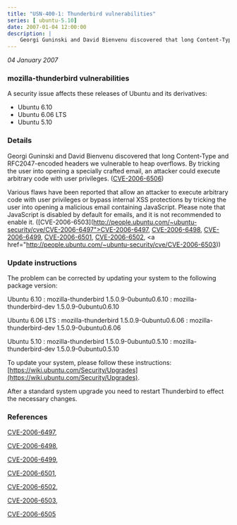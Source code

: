 ```yaml
---
title: "USN-400-1: Thunderbird vulnerabilities"
series: [ ubuntu-5.10]
date: 2007-01-04 12:00:00
description: |
    Georgi Guninski and David Bienvenu discovered that long Content-Type and  RFC2047-encoded headers we vulnerable to heap overflows.  By tricking  the user into opening a specially crafted email, an attacker could  execute arbitrary code with user privileges.  ([CVE-2006-6506](http://people.ubuntu.com/~ubuntu-security/cve/CVE-2006-6506))
--- 
```

 
 

*04 January 2007*

### mozilla-thunderbird vulnerabilities

A security issue affects these releases of Ubuntu and its derivatives:

* Ubuntu 6.10
* Ubuntu 6.06 LTS
* Ubuntu 5.10

### Details

Georgi Guninski and David Bienvenu discovered that long Content-Type and RFC2047-encoded headers we vulnerable to heap overflows. By tricking the user into opening a specially crafted email, an attacker could execute arbitrary code with user privileges. ([CVE-2006-6506](http://people.ubuntu.com/~ubuntu-security/cve/CVE-2006-6506))

Various flaws have been reported that allow an attacker to execute arbitrary code with user privileges or bypass internal XSS protections by tricking the user into opening a malicious email containing JavaScript. Please note that JavaScript is disabled by default for emails, and it is not recommended to enable it. ([CVE-2006-6503](http://people.ubuntu.com/~ubuntu-security/cve/CVE-2006-6497">CVE-2006-6497</a>, <a href="http://people.ubuntu.com/~ubuntu-security/cve/CVE-2006-6498">CVE-2006-6498</a>, <a href="http://people.ubuntu.com/~ubuntu-security/cve/CVE-2006-6499">CVE-2006-6499</a>, <a href="http://people.ubuntu.com/~ubuntu-security/cve/CVE-2006-6501">CVE-2006-6501</a>, <a href="http://people.ubuntu.com/~ubuntu-security/cve/CVE-2006-6502">CVE-2006-6502</a>, <a href="http://people.ubuntu.com/~ubuntu-security/cve/CVE-2006-6503))

### Update instructions

The problem can be corrected by updating your system to the following package version:

Ubuntu 6.10
 : mozilla-thunderbird <span>1.5.0.9-0ubuntu0.6.10</span>
 : mozilla-thunderbird-dev <span>1.5.0.9-0ubuntu0.6.10</span>

Ubuntu 6.06 LTS
 : mozilla-thunderbird <span>1.5.0.9-0ubuntu0.6.06</span>
 : mozilla-thunderbird-dev <span>1.5.0.9-0ubuntu0.6.06</span>

Ubuntu 5.10
 : mozilla-thunderbird <span>1.5.0.9-0ubuntu0.5.10</span>
 : mozilla-thunderbird-dev <span>1.5.0.9-0ubuntu0.5.10</span>

To update your system, please follow these instructions: [https://wiki.ubuntu.com/Security/Upgrades](https://wiki.ubuntu.com/Security/Upgrades).

After a standard system upgrade you need to restart Thunderbird to effect the necessary changes.

### References

 
 [CVE-2006-6497](http://people.ubuntu.com/~ubuntu-security/cve/CVE-2006-6497), 

 [CVE-2006-6498](http://people.ubuntu.com/~ubuntu-security/cve/CVE-2006-6498), 

 [CVE-2006-6499](http://people.ubuntu.com/~ubuntu-security/cve/CVE-2006-6499), 

 [CVE-2006-6501](http://people.ubuntu.com/~ubuntu-security/cve/CVE-2006-6501), 

 [CVE-2006-6502](http://people.ubuntu.com/~ubuntu-security/cve/CVE-2006-6502), 

 [CVE-2006-6503](http://people.ubuntu.com/~ubuntu-security/cve/CVE-2006-6503), 

 [CVE-2006-6505](http://people.ubuntu.com/~ubuntu-security/cve/CVE-2006-6505)
 

